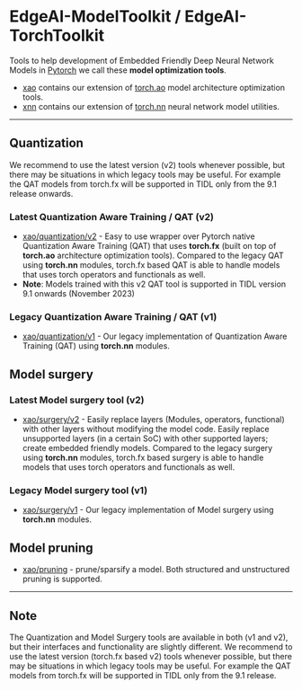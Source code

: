 # EdgeAI-ModelToolkit / EdgeAI-TorchToolkit

Tools to help development of Embedded Friendly Deep Neural Network Models in [Pytorch](https://pytorch.org) we call these **model optimization tools**.
- [xao](xao) contains our extension of [torch.ao](https://github.com/pytorch/pytorch/tree/main/torch/ao) model architecture optimization tools.
- [xnn](xnn) contains our extension of [torch.nn](https://github.com/pytorch/pytorch/tree/main/torch/nn) neural network model utilities.


<hr>

## Quantization

We recommend to use the latest version (v2) tools whenever possible, but there may be situations in which legacy tools may be useful. For example the QAT models from torch.fx will be supported in TIDL only from the 9.1 release onwards.

### **Latest** Quantization Aware Training / QAT (v2)
- [xao/quantization/v2](./xao/quantization/v2) - Easy to use wrapper over Pytorch native Quantization Aware Training (QAT) that uses **torch.fx** (built on top of **torch.ao** architecture optimization tools). Compared to the legacy QAT using **torch.nn** modules, torch.fx based QAT is able to handle models that uses torch operators and functionals as well.
- **Note**: Models trained with this v2 QAT tool is supported in TIDL version 9.1 onwards (November 2023) 

### Legacy Quantization Aware Training / QAT (v1)
- [xao/quantization/v1](./xao/quantization/v1) - Our legacy implementation of Quantization Aware Training (QAT) using **torch.nn** modules.


## Model surgery

### **Latest** Model surgery tool (v2)
- [xao/surgery/v2](./xao/surgery/v2) - Easily replace layers (Modules, operators, functional) with other layers without modifying the model code. Easily replace unsupported layers (in a certain SoC) with other supported layers; create embedded friendly models. Compared to the legacy surgery using **torch.nn** modules, torch.fx based surgery is able to handle models that uses torch operators and functionals as well.

### Legacy Model surgery tool (v1)
- [xao/surgery/v1](./xao/surgery/v1) - Our legacy implementation of Model surgery using **torch.nn** modules. 

## Model pruning
- [xao/pruning](./xao/pruning) - prune/sparsify a model. Both structured and unstructured pruning is supported.


<hr>


## Note
The Quantization and Model Surgery tools are available in both (v1 and v2), but their interfaces and functionality are slightly different. We recommend to use the latest version (torch.fx based v2) tools whenever possible, but there may be situations in which legacy tools may be useful. For example the QAT models from torch.fx will be supported in TIDL only from the 9.1 release.